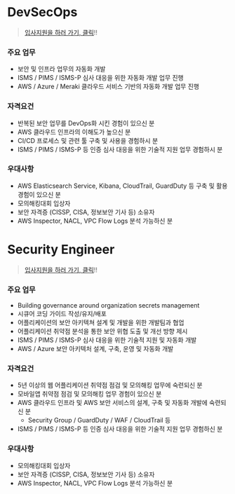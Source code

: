 # DevSecOps

> [입사지원을 하러 가기, 클릭](https://forms.gle/nTCq9oXdtQ9k5iqq8)!!

### 주요 업무

* 보안 및 인프라 업무의 자동화 개발
* ISMS / PIMS / ISMS-P 심사 대응을 위한 자동화 개발 업무 진행
* AWS / Azure / Meraki 클라우드 서비스 기반의 자동화 개발 업무 진행

### 자격요건

* 반복된 보안 업무를 DevOps화 시킨 경험이 있으신 분
* AWS 클라우드 인프라의 이해도가 높으신 분
* CI/CD 프로세스 및 관련 툴 구축 및 사용을 경험하시 분
* ISMS / PIMS / ISMS-P 등 인증 심사 대응을 위한 기술적 지원 업무 경험하시 분

### 우대사항

* AWS Elasticsearch Service, Kibana, CloudTrail, GuardDuty 등 구축 및 활용 경험이 있으신 분
* 모의해킹대회 입상자
* 보안 자격증 (CISSP, CISA, 정보보안 기사 등) 소유자
* AWS Inspector, NACL, VPC Flow Logs 분석 가능하신 분

# Security Engineer

> [입사지원을 하러 가기, 클릭](https://forms.gle/nTCq9oXdtQ9k5iqq8)!!

### 주요 업무

* Building governance around organization secrets management
* 시큐어 코딩 가이드 작성/유지/배포
* 어플리케이션의 보안 아키텍쳐 설계 및 개발을 위한 개발팀과 협업
* 어플리케이션 취약점 분석을 통한 보안 위협 도출 및 개선 방향 제시
* ISMS / PIMS / ISMS-P 심사 대응을 위한 기술적 지원 및 자동화 개발
* AWS / Azure 보안 아키텍처 설계, 구축, 운영 및 자동화 개발

### 자격요건

* 5년 이상의 웹 어플리케이션 취약점 점검 및 모의해킹 업무에 숙련되신 분
* 모바일앱 취약점 점검 및 모의해킹 업무 경험이 있으신 분
* AWS 클라우드 인프라 및 AWS 보안 서비스의 설계, 구축 및 자동화 개발에 숙련되신 분
   * Security Group / GuardDuty / WAF / CloudTrail 등
* ISMS / PIMS / ISMS-P 등 인증 심사 대응을 위한 기술적 지원 업무 경험하신 분

### 우대사항

* 모의해킹대회 입상자
* 보안 자격증 (CISSP, CISA, 정보보안 기사 등) 소유자
* AWS Inspector, NACL, VPC Flow Logs 분석 가능하신 분
